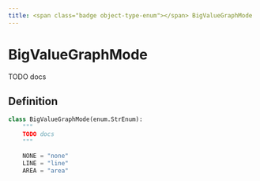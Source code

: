 ```yaml
---
title: <span class="badge object-type-enum"></span> BigValueGraphMode
---
```

# <span class="badge object-type-enum"></span> BigValueGraphMode

TODO docs

## Definition

```python
class BigValueGraphMode(enum.StrEnum):
    """
    TODO docs
    """

    NONE = "none"
    LINE = "line"
    AREA = "area"
```
